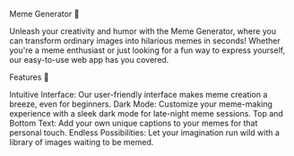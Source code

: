 Meme Generator 🚀

Unleash your creativity and humor with the Meme Generator, where you can transform ordinary images into hilarious memes in seconds! Whether you're a meme enthusiast or just looking for a fun way to express yourself, our easy-to-use web app has you covered.

Features 💎

Intuitive Interface: Our user-friendly interface makes meme creation a breeze, even for beginners.
Dark Mode: Customize your meme-making experience with a sleek dark mode for late-night meme sessions.
Top and Bottom Text: Add your own unique captions to your memes for that personal touch.
Endless Possibilities: Let your imagination run wild with a library of images waiting to be memed.
